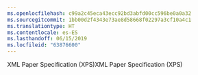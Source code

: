 ```yaml
---
ms.openlocfilehash: c99a2c45eca43ecc92bd3abfd00cc596be0a0a32
ms.sourcegitcommit: 1bb00d2f4343e73ae8d58668f02297a3cf10a4c1
ms.translationtype: HT
ms.contentlocale: es-ES
ms.lasthandoff: 06/15/2019
ms.locfileid: "63876600"
---
```

<span data-ttu-id="d32d8-101">XML Paper Specification (XPS)</span><span class="sxs-lookup"><span data-stu-id="d32d8-101">XML Paper Specification (XPS)</span></span>